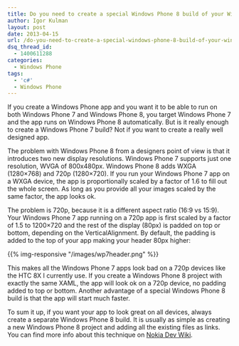 ```yaml
---
title: Do you need to create a special Windows Phone 8 build of your Windows Phone app?
author: Igor Kulman
layout: post
date: 2013-04-15
url: /do-you-need-to-create-a-special-windows-phone-8-build-of-your-windows-phone-app/
dsq_thread_id:
  - 1400611288
categories:
  - Windows Phone
tags:
  - 'c#'
  - Windows Phone
---
```

If you create a Windows Phone app and you want it to be able to run on both Windows Phone 7 and Windows Phone 8, you target Windows Phone 7 and the app runs on Windows Phone 8 automatically. But is it really enough to create a Windows Phone 7 buíld? Not if you want to create a really well designed app.

The problem with Windows Phone 8 from a designers point of view is that it introduces two new display resolutions. Windows Phone 7 supports just one resolution, WVGA of 800x480px. Windows Phone 8 adds WXGA (1280&#215;768) and 720p (1280&#215;720). If you run your Windows Phone 7 app on a WXGA device, the app is proportionally scaled by a factor of 1.6 to fill out the whole screen. As long as you provide all your images scaled by the same factor, the app looks ok.

The problem is 720p, because it is a different aspect ratio (16:9 vs 15:9). Your Windows Phone 7 app running on a 720p app is first scaled by a factor of 1.5 to 1200&#215;720 and the rest of the display (80px) is padded on top or bottom, depending on the VerticalAlignment. By default, the padding is added to the top of your app making your header 80px higher:

{{% img-responsive "/images/wp7header.png" %}}

<!--more-->

This makes all the Windows Phone 7 apps look bad on a 720p devices like the HTC 8X I currently use. If you create a Windows Phone 8 project with exactly the same XAML, the app will look ok on a 720p device, no padding added to top or bottom. Another advantage of a special Windows Phone 8 build is that the app will start much faster.

To sum it up, if you want your app to look great on all devices, always create a separate Windows Phone 8 build. It is usually as simple as creating a new Windows Phone 8 project and adding all the existing files as links. You can find more info about this technique on [Nokia Dev Wiki][2].

 [2]: http://www.developer.nokia.com/Community/Wiki/Maintaining_a_WP7_and_WP8_version_of_a_same_Silverlight_application